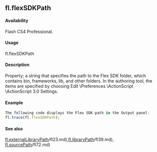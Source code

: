 ## fl.flexSDKPath

#### Availability

Flash CS4 Professional.

#### Usage

fl.flexSDKPath

#### Description

Property; a string that specifies the path to the Flex SDK folder, which contains bin, frameworks, lib, and other folders. In the authoring tool, the items are specified by choosing Edit \Preferences \ActionScript \ActionScript 3.0 Settings.

#### Example

```javascript
The following code displays the Flex SDK path in the Output panel:
fl.trace(fl.flexSDKPath);

```
#### See also

[fl.externalLibraryPath](../flash_object_(fl)/fl23.md)/fl23.md),[fl.libraryPath](../flash_object_(fl)/fl39.md)/fl39.md), [fl.sourcePath](../flash_object_(fl)/fl72.md)/fl72.md)
